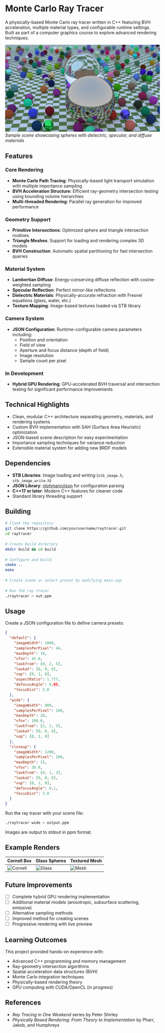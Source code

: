 # Monte Carlo Ray Tracer

A physically-based Monte Carlo ray tracer written in C++ featuring BVH acceleration, multiple material types, and configurable runtime settings. Built as part of a computer graphics course to explore advanced rendering techniques.

![Sample Render](outputs-png/sample_render.png)
*Sample scene showcasing spheres with dielectric, specular, and diffuse materials*

## Features

### Core Rendering
- **Monte Carlo Path Tracing**: Physically-based light transport simulation with multiple importance sampling
- **BVH Acceleration Structure**: Efficient ray-geometry intersection testing using bounding volume hierarchies
- **Multi-threaded Rendering**: Parallel ray generation for improved performance

### Geometry Support
- **Primitive Intersections**: Optimized sphere and triangle intersection routines
- **Triangle Meshes**: Support for loading and rendering complex 3D models
- **BVH Construction**: Automatic spatial partitioning for fast intersection queries

### Material System
- **Lambertian Diffuse**: Energy-conserving diffuse reflection with cosine-weighted sampling
- **Specular Reflection**: Perfect mirror-like reflections
- **Dielectric Materials**: Physically-accurate refraction with Fresnel equations (glass, water, etc.)
- **Texture Mapping**: Image-based textures loaded via STB library

### Camera System
- **JSON Configuration**: Runtime-configurable camera parameters including:
  - Position and orientation
  - Field of view
  - Aperture and focus distance (depth of field)
  - Image resolution
  - Sample count per pixel

### In Development
- **Hybrid GPU Rendering**: GPU-accelerated BVH traversal and intersection testing for significant performance improvements

## Technical Highlights

- Clean, modular C++ architecture separating geometry, materials, and rendering systems
- Custom BVH implementation with SAH (Surface Area Heuristic) optimization
- JSON-based scene description for easy experimentation
- Importance sampling techniques for variance reduction
- Extensible material system for adding new BRDF models

## Dependencies

- **STB Libraries**: Image loading and writing (`stb_image.h`, `stb_image_write.h`)
- **JSON Library**: [nlohmann/json](https://github.com/nlohmann/json) for configuration parsing
- **C++17 or later**: Modern C++ features for cleaner code
- Standard library threading support

## Building

```bash
# Clone the repository
git clone https://github.com/yourusername/raytracer.git
cd raytracer

# Create build directory
mkdir build && cd build

# Configure and build
cmake ..
make

# Create scene or select preset by modifying main.cpp

# Run the ray tracer
./raytracer > out.ppm
```

## Usage

Create a JSON configuration file to define camera presets:

```json
{
  "default": {
    "imageWidth": 1000,
    "samplesPerPixel": 44,
    "maxDepth": 10,
    "vfov": 45.0,
    "lookfrom": [0, 2, 5],
    "lookat": [0, 0, 0],
    "vup": [0, 1, 0],
    "aspectRatio": 1.777,
    "defocusAngle": 0.05,
    "focusDist": 5.0
  },
  "wide": {
    "imageWidth": 800,
    "samplesPerPixel": 100,
    "maxDepth": 20,
    "vfov": 100.0,
    "lookfrom": [2, 2, 5],
    "lookat": [0, 0, 0],
    "vup": [0, 1, 0]
  },
  "closeup": {
    "imageWidth": 1200,
    "samplesPerPixel": 200,
    "maxDepth": 15,
    "vfov": 30.0,
    "lookfrom": [0, 1, 3],
    "lookat": [0, 0, 0],
    "vup": [0, 1, 0],
    "defocusAngle": 0.1,
    "focusDist": 3.0
  }
}
```

Run the ray tracer with your scene file:

```bash
./raytracer wide > output.ppm
```

Images are output to stdout in ppm format.

## Example Renders

| Cornell Box | Glass Spheres | Textured Mesh |
|-------------|---------------|---------------|
| ![Cornell](path) | ![Glass](images/glass.png) | ![Mesh](images/mesh.png) |

## Future Improvements

- [ ] Complete hybrid GPU rendering implementation
- [ ] Additional material models (anisotropic, subsurface scattering, emissive)
- [ ] Alternative sampling methods
- [ ] Improved method for creating scenes
- [ ] Progressive rendering with live preview

## Learning Outcomes

This project provided hands-on experience with:
- Advanced C++ programming and memory management
- Ray-geometry intersection algorithms
- Spatial acceleration data structures (BVH)
- Monte Carlo integration techniques
- Physically-based rendering theory
- GPU computing with CUDA/OpenCL (in progress)

## References

- *Ray Tracing in One Weekend* series by Peter Shirley
- *Physically Based Rendering: From Theory to Implementation* by Pharr, Jakob, and Humphreys
